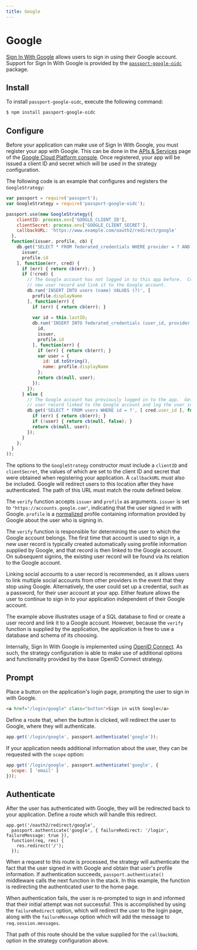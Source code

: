 ```yaml
---
title: Google
---
```


# Google

[Sign In With Google](https://developers.google.com/identity) allows users to
sign in using their Google account.  Support for Sign In With Google is
provided by the [`passport-google-oidc`](https://github.com/jaredhanson/passport-google-openidconnect)
package.

## Install

To install `passport-google-oidc`, execute the following command:

```bash
$ npm install passport-google-oidc
```

## Configure

Before your application can make use of Sign In With Google, you must register
your app with Google.  This can be done in the [APIs & Services](https://console.cloud.google.com/apis)
page of the [Google Cloud Platform console](https://console.cloud.google.com/).
Once registered, your app will be issued a client ID and secret which will be
used in the strategy configuration.

The following code is an example that configures and registers the
`GoogleStrategy`:

```javascript
var passport = require('passport');
var GoogleStrategy = require('passport-google-oidc');

passport.use(new GoogleStrategy({
    clientID: process.env['GOOGLE_CLIENT_ID'],
    clientSecret: process.env['GOOGLE_CLIENT_SECRET'],
    callbackURL: 'https://www.example.com/oauth2/redirect/google'
  },
  function(issuer, profile, cb) {
    db.get('SELECT * FROM federated_credentials WHERE provider = ? AND subject = ?', [
      issuer,
      profile.id
    ], function(err, cred) {
      if (err) { return cb(err); }
      if (!cred) {
        // The Google account has not logged in to this app before.  Create a
        // new user record and link it to the Google account.
        db.run('INSERT INTO users (name) VALUES (?)', [
          profile.displayName
        ], function(err) {
          if (err) { return cb(err); }
      
          var id = this.lastID;
          db.run('INSERT INTO federated_credentials (user_id, provider, subject) VALUES (?, ?, ?)', [
            id,
            issuer,
            profile.id
          ], function(err) {
            if (err) { return cb(err); }
            var user = {
              id: id.toString(),
              name: profile.displayName
            };
            return cb(null, user);
          });
        });
      } else {
        // The Google account has previously logged in to the app.  Get the
        // user record linked to the Google account and log the user in.
        db.get('SELECT * FROM users WHERE id = ?', [ cred.user_id ], function(err, user) {
          if (err) { return cb(err); }
          if (!user) { return cb(null, false); }
          return cb(null, user);
        });
      }
    };
  }
));
```

The options to the `GoogleStrategy` constructor must include a `clientID` and
`clientSecret`, the values of which are set to the client ID and secret that
were obtained when registering your application.  A `callbackURL` must also be
included.  Google will redirect users to this location after they have
authenticated.  The path of this URL must match the route defined below.

The `verify` function accepts `issuer` and `profile` as arguments.  `issuer` is
set to `"https://accounts.google.com"`, indicating that the user signed in with
Google.  `profile` is a [normalized](/guide/profile/) profile containing
information provided by Google about the user who is signing in.

The `verify` function is responsible for determining the user to which the
Google account belongs.  The first time that account is used to sign in, a new
user record is typically created automatically using profile information
supplied by Google, and that record is then linked to the Google account.  On
subsequent signins, the existing user record will be found via its relation to
the Google account.

Linking social accounts to a user record is recommended, as it allows users to
link multiple social accounts from other providers in the event that they stop
using Google.  Alternatively, the user could set up a credential, such as a
password, for their user account at your app.  Either feature allows the user to
continue to sign in to your application independent of their Google account.

The example above illustrates usage of a SQL database to find or create a user
record and link it to a Google account.  However, because the `verify` function
is supplied by the application, the application is free to use a database and
schema of its choosing.

Internally, Sign In With Google is implemented using [OpenID Connect](https://developers.google.com/identity/protocols/oauth2/openid-connect).
As such, the strategy configuration is able to make use of additional options
and functionality provided by the base OpenID Connect strategy.

## Prompt

Place a button on the application's login page, prompting the user to sign in
with Google.

```html
<a href="/login/google" class="button">Sign in with Google</a>
```

Define a route that, when the button is clicked, will redirect the user to
Google, where they will authenticate.

```javascript
app.get('/login/google', passport.authenticate('google'));
```

If your application needs additional information about the user, they can be
requested with the `scope` option:

```javascript
app.get('/login/google', passport.authenticate('google', {
  scope: [ 'email' ]
}));
```

## Authenticate

After the user has authenticated with Google, they will be redirected back
to your application.  Define a route which will handle this redirect.

```
app.get('/oauth2/redirect/google',
  passport.authenticate('google', { failureRedirect: '/login', failureMessage: true }),
  function(req, res) {
    res.redirect('/');
  });
```

When a request to this route is processed, the strategy will authenticate the
fact that the user signed in with Google and obtain that user's profile
information.  If authentication succeeds, `passport.authenticate()` middleware
calls the next function in the stack.  In this example, the function is
redirecting the authenticated user to the home page.

When authentication fails, the user is re-prompted to sign in and informed that
their initial attempt was not successful.  This is accomplished by using the
`failureRedirect` option, which will redirect the user to the login page, along
with the `failureMessage` option which will add the message to
`req.session.messages`.

That path of this route should be the value supplied for the `callbackURL`
option in the strategy configuration above.

